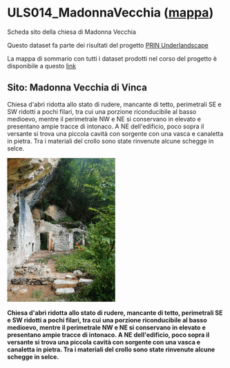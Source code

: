 # ULS014_MadonnaVecchia ([mappa](https://umap.openstreetmap.fr/it/map/uls014_madonnavecchia_1041654))
Scheda sito della chiesa di Madonna Vecchia

Questo dataset fa parte dei risultati del progetto [PRIN Underlandscape](https://sites.google.com/view/prin-underlandscape/)

La mappa di sommario con tutti i dataset prodotti nel corso del progetto è disponibile a questo [link](https://umap.openstreetmap.fr/it/map/sommario_1044830)

## Sito: Madonna Vecchia di Vinca
Chiesa d'abrì ridotta allo stato di rudere, mancante di tetto, perimetrali SE e SW ridotti a pochi filari, tra cui una porzione riconducibile al basso medioevo, mentre il perimetrale NW e NE si conservano in elevato e presentano ampie tracce di intonaco. A NE dell'edificio, poco sopra il versante si trova una piccola cavità con sorgente con una vasca e canaletta in pietra. Tra i materiali del crollo sono state rinvenute alcune schegge in selce.

[<img src=vignettes/bJCPbNRV.jpg width='250'/>](bJCPbNRV.jpg) 

**Chiesa d'abrì ridotta allo stato di rudere, mancante di tetto, perimetrali SE e SW ridotti a pochi filari, tra cui una porzione riconducibile al basso medioevo, mentre il perimetrale NW e NE si conservano in elevato e presentano ampie tracce di intonaco. A NE dell'edificio, poco sopra il versante si trova una piccola cavità con sorgente con una vasca e canaletta in pietra. Tra i materiali del crollo sono state rinvenute alcune schegge in selce.**
